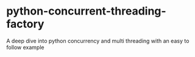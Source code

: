 # python-concurrent-threading-factory
A deep dive into python concurrency and multi threading with an easy to follow example
